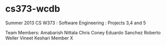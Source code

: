 cs373-wcdb
==========

Summer 2013
CS W373 : Software Engineering : Projects 3,4 and 5

Team Members:
Amabarish Nittala
Chris Coney
Eduardo Sanchez
Roberto Weller
Vineet Keshari
Member X
